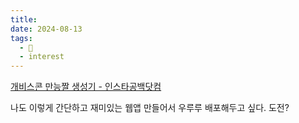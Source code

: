 ```yaml
---
title: 
date: 2024-08-13
tags:
  - 🌱
  - interest
---
```

[개비스콘 만능짤 생성기 - 인스타공백닷컴](https://instablank.com/jjalbangMake/9898)

나도 이렇게 간단하고 재미있는 웹앱 만들어서 우루루 배포해두고 싶다. 도전?